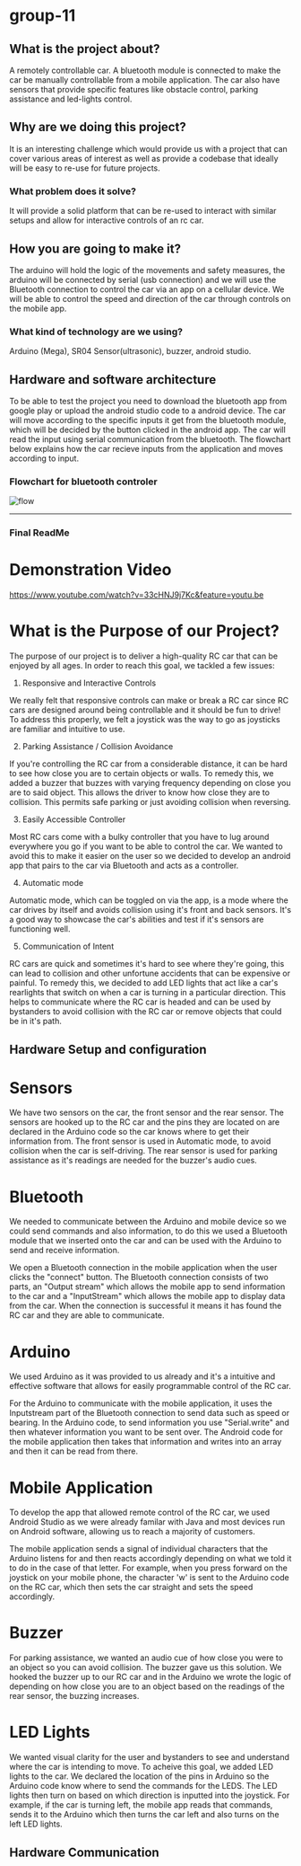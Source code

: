 # group-11 

## What is the project about?
A  remotely controllable car. A bluetooth module is connected to make the car be manually controllable from a mobile application. The car also have sensors that provide specific features like obstacle control, parking assistance and led-lights control.   

## Why are we doing this project?
It is an interesting challenge which would provide us with a project that can cover various areas of interest as well as provide a codebase that ideally will be easy to re-use for future projects.

### What problem does it solve?
It will provide a solid platform that can be re-used to interact with similar setups and allow for interactive controls of an rc car.

## How you are going to make it?
The arduino will hold the logic of the movements and safety measures, the arduino will be connected by serial (usb connection) and we will use the Bluetooth connection to control the car via an app on a cellular device. We will be able to control the speed and direction of the car through controls on the mobile app. 

### What kind of technology are we using?
Arduino (Mega), SR04 Sensor(ultrasonic), buzzer, android studio.

## Hardware and software architecture

To be able to test the project you need to download the bluetooth app from google play or upload the android studio code to a android device. The car will move according to the specific inputs it get from the bluetooth module, which will be decided by the button clicked in the android app. The car will read the input using serial communication from the bluetooth. The flowchart below explains how the car recieve inputs from the application and moves according to input.  

### Flowchart for bluetooth controler
![flow](https://user-images.githubusercontent.com/45367329/58162132-db193b00-7c81-11e9-9a7d-6f103c452f7d.png)



________________________________________________________________________________________________________________________________________

### Final ReadMe






# Demonstration Video

https://www.youtube.com/watch?v=33cHNJ9j7Kc&feature=youtu.be


# What is the Purpose of our Project?

The purpose of our project is to deliver a high-quality RC car that can be enjoyed by all ages. In order to reach this goal, we tackled a few issues:

1. Responsive and Interactive Controls

We really felt that responsive controls can make or break a RC car since RC cars are designed around being controllable and it should be fun to drive! To address this properly, we felt a joystick was the way to go as joysticks are familiar and intuitive to use.


2. Parking Assistance / Collision Avoidance

If you're controlling the RC car from a considerable distance, it can be hard to see how close you are to certain objects or walls. To remedy this, we added a buzzer that buzzes with varying frequency depending on close you are to said object. This allows the driver to know how close they are to collision. This permits safe parking or just avoiding collision when reversing.


3. Easily Accessible Controller

Most RC cars come with a bulky controller that you have to lug around everywhere you go if you want to be able to control the car. We wanted to avoid this to make it easier on the user so we decided to develop an android app that pairs to the car via Bluetooth and acts as a controller. 


4. Automatic mode

Automatic mode, which can be toggled on via the app, is a mode where the car drives by itself and avoids collision using it's front and back sensors. It's a good way to showcase the car's abilities and test if it's sensors are functioning well. 


5. Communication of Intent

RC cars are quick and sometimes it's hard to see where they're going, this can lead to collision and other unfortune accidents that can be expensive or painful. To remedy this, we decided to add LED lights that act like a car's rearlights that switch on when a car is turning in a particular direction. This helps to communicate where the RC car is headed and can be used by bystanders to avoid collision with the RC car or remove objects that could be in it's path.

## Hardware Setup and configuration



# Sensors

We have two sensors on the car, the front sensor and the rear sensor. The sensors are hooked up to the RC car and the pins they are located on are declared in the Arduino code so the car knows where to get their information from. The front sensor is used in Automatic mode, to avoid collision when the car is self-driving. The rear sensor is used for parking assistance as it's readings are needed for the buzzer's audio cues.

# Bluetooth

We needed to communicate between the Arduino and mobile device so we could send commands and also information, to do this we used a Bluetooth module that we inserted onto the car and can be used with the Arduino to send and receive information. 

We open a Bluetooth connection in the mobile application when the user clicks the "connect" button. The Bluetooth connection consists of two parts, an "Output stream" which allows the mobile app to send information to the car and a "InputStream" which allows the mobile app to display data from the car. When the connection is successful it means it has found the RC car and they are able to communicate. 


# Arduino
We used Arduino as it was provided to us already and it's a intuitive and effective software that allows for easily programmable control of the RC car.

For the Arduino to communicate with the mobile application, it uses the Inputstream part of the Bluetooth connection to send data such as speed or bearing. In the Arduino code, to send information you use "Serial.write" and then whatever information you want to be sent over. The Android code for the mobile application then takes that information and writes into an array and then it can be read from there.


# Mobile Application 
To develop the app that allowed remote control of the RC car, we used Android Studio as we were already familar with Java and most devices run on Android software, allowing us to reach a majority of customers. 


The mobile application sends a signal of individual characters that the Arduino listens for and then reacts accordingly depending on what we told it to do in the case of that letter. For example, when you press forward on the joystick on your mobile phone, the character 'w' is sent to the Arduino code on the RC car, which then sets the car straight and sets the speed accordingly. 


# Buzzer
For parking assistance, we wanted an audio cue of how close you were to an object so you can avoid collision. The buzzer gave us this solution. We hooked the buzzer up to our RC car and in the Arduino we wrote the logic of depending on how close you are to an object based on the readings of the rear sensor, the buzzing increases.


# LED Lights
We wanted visual clarity for the user and bystanders to see and understand where the car is intending to move. To acheive this goal, we added LED lights to the car. We declared the location of the pins in Arduino so the Arduino code know where to send the commands for the LEDS. The LED lights then turn on based on which direction is inputted into the joystick. For example, if the car is turning left, the mobile app reads that commands, sends it to the Arduino which then turns the car left and also turns on the left LED lights.


## Hardware Communication
